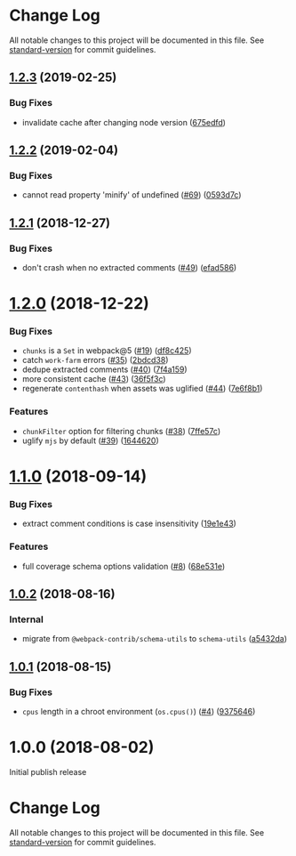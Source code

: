# Change Log

All notable changes to this project will be documented in this file. See [standard-version](https://github.com/conventional-changelog/standard-version) for commit guidelines.

<a name="1.2.3"></a>
## [1.2.3](https://github.com/webpack-contrib/terser-webpack-plugin/compare/v1.2.2...v1.2.3) (2019-02-25)


### Bug Fixes

* invalidate cache after changing node version ([675edfd](https://github.com/webpack-contrib/terser-webpack-plugin/commit/675edfd))



<a name="1.2.2"></a>
## [1.2.2](https://github.com/webpack-contrib/terser-webpack-plugin/compare/v1.2.1...v1.2.2) (2019-02-04)


### Bug Fixes

* cannot read property 'minify' of undefined   ([#69](https://github.com/webpack-contrib/terser-webpack-plugin/issues/69)) ([0593d7c](https://github.com/webpack-contrib/terser-webpack-plugin/commit/0593d7c))



<a name="1.2.1"></a>
## [1.2.1](https://github.com/webpack-contrib/terser-webpack-plugin/compare/v1.2.0...v1.2.1) (2018-12-27)


### Bug Fixes

* don't crash when no extracted comments ([#49](https://github.com/webpack-contrib/terser-webpack-plugin/issues/49)) ([efad586](https://github.com/webpack-contrib/terser-webpack-plugin/commit/efad586))



<a name="1.2.0"></a>
# [1.2.0](https://github.com/webpack-contrib/terser-webpack-plugin/compare/v1.1.0...v1.2.0) (2018-12-22)


### Bug Fixes

* `chunks` is a `Set` in webpack@5 ([#19](https://github.com/webpack-contrib/terser-webpack-plugin/issues/19)) ([df8c425](https://github.com/webpack-contrib/terser-webpack-plugin/commit/df8c425))
* catch `work-farm` errors ([#35](https://github.com/webpack-contrib/terser-webpack-plugin/issues/35)) ([2bdcd38](https://github.com/webpack-contrib/terser-webpack-plugin/commit/2bdcd38))
* dedupe extracted comments ([#40](https://github.com/webpack-contrib/terser-webpack-plugin/issues/40)) ([7f4a159](https://github.com/webpack-contrib/terser-webpack-plugin/commit/7f4a159))
* more consistent cache ([#43](https://github.com/webpack-contrib/terser-webpack-plugin/issues/43)) ([36f5f3c](https://github.com/webpack-contrib/terser-webpack-plugin/commit/36f5f3c))
* regenerate `contenthash` when assets was uglified ([#44](https://github.com/webpack-contrib/terser-webpack-plugin/issues/44)) ([7e6f8b1](https://github.com/webpack-contrib/terser-webpack-plugin/commit/7e6f8b1))


### Features

* `chunkFilter` option for filtering chunks ([#38](https://github.com/webpack-contrib/terser-webpack-plugin/issues/38)) ([7ffe57c](https://github.com/webpack-contrib/terser-webpack-plugin/commit/7ffe57c))
* uglify `mjs` by default ([#39](https://github.com/webpack-contrib/terser-webpack-plugin/issues/39)) ([1644620](https://github.com/webpack-contrib/terser-webpack-plugin/commit/1644620))



<a name="1.1.0"></a>
# [1.1.0](https://github.com/webpack-contrib/terser-webpack-plugin/compare/v1.0.1...v1.1.0) (2018-09-14)


### Bug Fixes

* extract comment conditions is case insensitivity ([19e1e43](https://github.com/webpack-contrib/terser-webpack-plugin/commit/19e1e43))


### Features

* full coverage schema options validation ([#8](https://github.com/webpack-contrib/terser-webpack-plugin/issues/8)) ([68e531e](https://github.com/webpack-contrib/terser-webpack-plugin/commit/68e531e))



<a name="1.0.2"></a>
## [1.0.2](https://github.com/webpack-contrib/terser-webpack-plugin/compare/v1.0.1...v1.0.2) (2018-08-16)


### Internal

* migrate from `@webpack-contrib/schema-utils` to `schema-utils` ([a5432da](https://github.com/webpack-contrib/terser-webpack-plugin/commit/a5432da))

<a name="1.0.1"></a>
## [1.0.1](https://github.com/webpack-contrib/terser-webpack-plugin/compare/v1.0.0...v1.0.1) (2018-08-15)


### Bug Fixes

* `cpus` length in a chroot environment (`os.cpus()`) ([#4](https://github.com/webpack-contrib/terser-webpack-plugin/issues/4)) ([9375646](https://github.com/webpack-contrib/terser-webpack-plugin/commit/9375646))



<a name="1.0.0"></a>
# 1.0.0 (2018-08-02)

Initial publish release

# Change Log

All notable changes to this project will be documented in this file. See [standard-version](https://github.com/conventional-changelog/standard-version) for commit guidelines.
